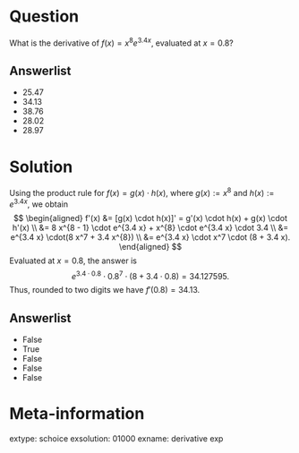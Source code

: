

Question
========
What is the derivative of $f(x) = x^{8} e^{3.4 x}$, evaluated at $x = 0.8$?

Answerlist
----------
* $25.47$
* $34.13$
* $38.76$
* $28.02$
* $28.97$

Solution
========
Using the product rule for $f(x) = g(x) \cdot h(x)$, where $g(x) := x^{8}$ and $h(x) := e^{3.4 x}$, we obtain
$$
\begin{aligned}
f'(x) &= [g(x) \cdot h(x)]' = g'(x) \cdot h(x) + g(x) \cdot h'(x) \\
      &= 8 x^{8 - 1} \cdot e^{3.4 x} + x^{8} \cdot e^{3.4 x} \cdot 3.4 \\
      &= e^{3.4 x} \cdot(8 x^7 + 3.4 x^{8}) \\
      &= e^{3.4 x} \cdot x^7 \cdot (8 + 3.4 x).
\end{aligned}
$$
Evaluated at $x = 0.8$, the answer is
$$ e^{3.4 \cdot 0.8} \cdot 0.8^7 \cdot (8 + 3.4 \cdot 0.8) = 34.127595. $$
Thus, rounded to two digits we have $f'(0.8) = 34.13$.

Answerlist
----------
* False
* True
* False
* False
* False

Meta-information
================
extype: schoice
exsolution: 01000
exname: derivative exp
